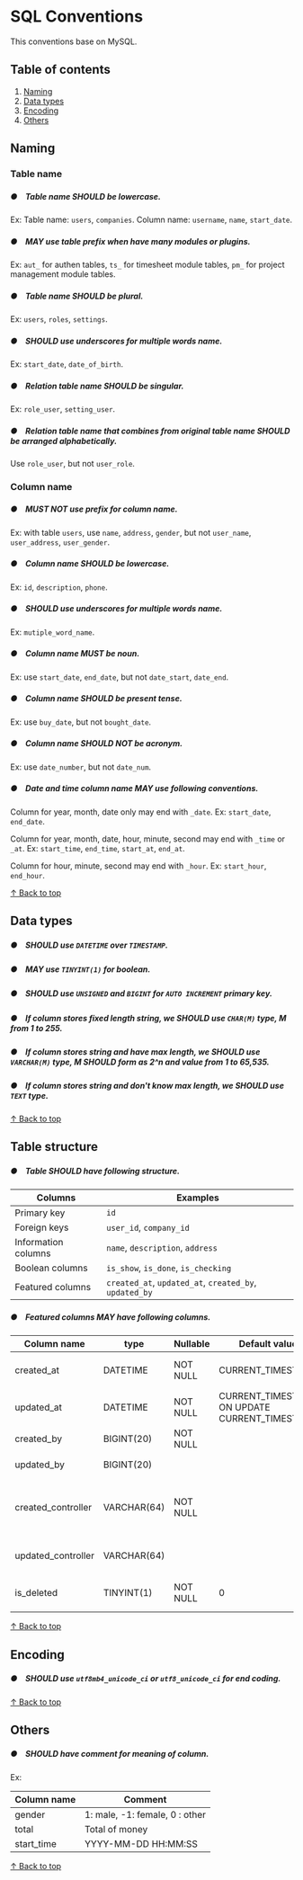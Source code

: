 # SQL Conventions

This conventions base on MySQL.

## Table of contents

1. [Naming](#naming)
1. [Data types](#data-types)
1. [Encoding](#encoding)
1. [Others](#others)

## Naming

### Table name

##### ●　Table name SHOULD be lowercase.

Ex: Table name: `users`, `companies`. Column name: `username`, `name`, `start_date`.

##### ●　MAY use table prefix when have many modules or plugins.

Ex: `aut_` for authen tables, `ts_` for timesheet module tables, `pm_` for project management module tables.

##### ●　Table name SHOULD be plural.

Ex: `users`, `roles`, `settings`.

##### ●　SHOULD use underscores for multiple words name.

Ex: `start_date`, `date_of_birth`.

##### ●　Relation table name SHOULD be singular.

Ex: `role_user`, `setting_user`.

##### ●　Relation table name that combines from original table name SHOULD be arranged alphabetically.

Use `role_user`, but not `user_role`.

### Column name

##### ●　MUST NOT use prefix for column name.

Ex: with table `users`, use `name`, `address`, `gender`, but not `user_name`, `user_address`, `user_gender`.

##### ●　Column name SHOULD be lowercase.

Ex: `id`, `description`, `phone`.

##### ●　SHOULD use underscores for multiple words name.

Ex: `mutiple_word_name`.

##### ●　Column name MUST be noun.

Ex: use `start_date`, `end_date`, but not `date_start`, `date_end`.

##### ●　Column name SHOULD be present tense.

Ex: use `buy_date`, but not `bought_date`.

##### ●　Column name SHOULD NOT be acronym.

Ex: use `date_number`, but not `date_num`.

##### ●　Date and time column name MAY use following conventions.

Column for year, month, date only may end with `_date`. Ex: `start_date`, `end_date`.

Column for year, month, date, hour, minute, second may end with `_time` or `_at`. Ex: `start_time`, `end_time`, `start_at`, `end_at`.

Column for hour, minute, second may end with `_hour`. Ex: `start_hour`, `end_hour`.

[↑ Back to top](#table-of-contents)

## Data types

##### ●　SHOULD use `DATETIME` over `TIMESTAMP`.
##### ●　MAY use `TINYINT(1)` for boolean.
##### ●　SHOULD use `UNSIGNED` and `BIGINT` for `AUTO INCREMENT` primary key.
##### ●　If column stores fixed length string, we SHOULD use `CHAR(M)` type, M from 1 to 255.
##### ●　If column stores string and have max length, we SHOULD use `VARCHAR(M)` type, M SHOULD form as 2^n and value from 1 to 65,535.
##### ●　If column stores string and don't know max length, we SHOULD use `TEXT` type.

[↑ Back to top](#table-of-contents)

## Table structure

##### ●　Table SHOULD have following structure.

Columns | Examples
------- | --------
Primary key | `id`
Foreign keys | `user_id`, `company_id`
Information columns | `name`, `description`, `address`
Boolean columns | `is_show`, `is_done`, `is_checking`
Featured columns | `created_at`, `updated_at`, `created_by`, `updated_by`

##### ●　Featured columns MAY have following columns.

Column name | type | Nullable | Default value | Comment
----------- | ---- | -------- | ------------- | -------
created_at | DATETIME | NOT NULL | CURRENT_TIMESTAMP | Date and time created
updated_at | DATETIME | NOT NULL | CURRENT_TIMESTAMP ON UPDATE CURRENT_TIMESTAMP | Date and time updated
created_by | BIGINT(20) | NOT NULL | | Created user
updated_by | BIGINT(20) | | | Updated user
created_controller | VARCHAR(64) | NOT NULL | | Created controller name, use for track data
updated_controller | VARCHAR(64) | | | Updated controller name
is_deleted | TINYINT(1) | NOT NULL | 0 | Use for soft delete

[↑ Back to top](#table-of-contents)

## Encoding

##### ●　SHOULD use `utf8mb4_unicode_ci` or `utf8_unicode_ci` for end coding.

[↑ Back to top](#table-of-contents)

## Others

##### ●　SHOULD have comment for meaning of column.

Ex:

Column name | Comment
----------- | -------
gender | 1: male, -1: female, 0 : other
total | Total of money
start_time | YYYY-MM-DD HH:MM:SS

[↑ Back to top](#table-of-contents)
